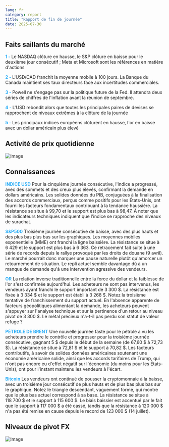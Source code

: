 ```yaml
---
lang: fr
category: report
title: "Rapport de fin de journée"
date: 2025-07-30
---
```



<h2>Faits saillants du marché</h2>
<strong style="color: #2caef7;">1 - </strong> Le NASDAQ clôture en hausse, le S&P clôture en baisse pour le deuxième jour consécutif ; Meta et Microsoft sont les références en matière d'actions

<strong style="color: #2caef7;">2 - </strong> L'USD/CAD franchit la moyenne mobile à 100 jours. La Banque du Canada maintient ses taux directeurs face aux incertitudes commerciales.

<strong style="color: #2caef7;">3 - </strong> Powell ne s'engage pas sur la politique future de la Fed. Il attendra deux séries de chiffres de l'inflation avant la réunion de septembre.

<strong style="color: #2caef7;">4 - </strong> L'USD rebondit alors que toutes les principales paires de devises se rapprochent de niveaux extrêmes à la clôture de la journée

<strong style="color: #2caef7;">5 - </strong> Les principaux indices européens clôturent en hausse, l'or en baisse avec un dollar américain plus élevé



<h2>Activité de prix quotidienne</h2>
<img src="https://markleighedu.github.io/img/Jul-2025/30-Jul-2025/price.jpg" alt="Image"/>

<h2>Connaissances</h2>
<strong style="color: #2caef7;">INDICE USD</strong> Pour la cinquième journée consécutive, l'indice a progressé, avec des sommets et des creux plus élevés, confirmant la demande en dollars américains. Les solides données du PIB, conjuguées à la finalisation des accords commerciaux, perçus comme positifs pour les États-Unis, ont fourni les facteurs fondamentaux contribuant à la tendance haussière. La résistance se situe à 99,70 et le support est plus bas à 98,47. À noter que les indicateurs techniques indiquent que l'indice se rapproche des niveaux de surachat.

<strong style="color: #2caef7;">S&P500</strong> Troisième journée consécutive de baisse, avec des plus hauts et des plus bas plus bas sur les graphiques. Les moyennes mobiles exponentielle (MME) ont franchi la ligne baissière. La résistance se situe à 6 429 et le support est plus bas à 6 363. Ce retracement fait suite à une série de records depuis le rallye provoqué par les droits de douane (9 avril). Le marché pourrait donc marquer une pause naturelle plutôt qu'amorcer un retournement de situation. Le repli actuel semble davantage dû à un manque de demande qu'à une intervention agressive des vendeurs.

<strong style="color: #2caef7;">OR</strong> La relation inverse traditionnelle entre la force du dollar et la faiblesse de l'or s'est confirmée aujourd'hui. Les acheteurs ne sont pas intervenus, les vendeurs ayant franchi le support important de 3 300 $. La résistance est fixée à 3 334 $ et le support est établi à 3 268 $. Notez la troisième tentative de franchissement du support actuel. En l'absence apparente de facteurs géopolitiques alimentant la demande, les acheteurs peuvent s'appuyer sur l'analyse technique et sur la pertinence d'un retour au niveau pivot de 3 300 $. Le métal précieux n'a-t-il pas perdu son statut de valeur refuge ?

<strong style="color: #2caef7;">PÉTROLE DE BRENT</strong> Une nouvelle journée faste pour le pétrole a vu les acheteurs prendre le contrôle et progresser pour la troisième journée consécutive, gagnant 5 $ depuis le début de la semaine (de 67,60 $ à 72,73 $). La résistance se situe à 72,81 $ et le support à 70,82 $. Les facteurs contributifs, à savoir de solides données américaines soutenant une économie américaine solide, ainsi que les accords tarifaires de Trump, qui n'ont pas encore eu d'effet négatif sur l'économie (du moins pour les États-Unis), ont pour l'instant maintenu les vendeurs à l'écart.

<strong style="color: #2caef7;">Bitcoin</strong> Les vendeurs ont continué de pousser la cryptomonnaie à la baisse, avec un troisième jour consécutif de plus hauts et de plus bas plus bas sur le graphique. Notez le triangle descendant, vaguement formé, qui montre que le plus bas actuel correspond à sa base. La résistance se situe à 118 700 $ et le support à 115 600 $. Le biais baissier est accentué par le fait que le support à 117 000 $ a été cassé, tandis que la résistance à 120 000 $ n'a pas été remise en cause depuis le record de 123 000 $ (14 juillet).



<h2>Niveaux de pivot FX</h2>
<img src="https://markleighedu.github.io/img/Jul-2025/30-Jul-2025/pivot.jpg" alt="Image"/>